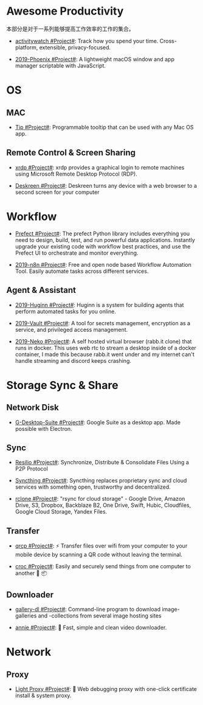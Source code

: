 # Awesome Productivity

本部分是对于一系列能够提高工作效率的工作的集合。

- [activitywatch #Project#](https://github.com/ActivityWatch/activitywatch): Track how you spend your time. Cross-platform, extensible, privacy-focused.

- [2019-Phoenix #Project#](https://github.com/kasper/phoenix): A lightweight macOS window and app manager scriptable with JavaScript.

# OS

## MAC

- [Tip #Project#](https://github.com/tanin47/tip): Programmable tooltip that can be used with any Mac OS app.

## Remote Control & Screen Sharing

- [xrdp #Project#](https://github.com/neutrinolabs/xrdp): xrdp provides a graphical login to remote machines using Microsoft Remote Desktop Protocol (RDP).

- [Deskreen #Project#](https://github.com/pavlobu/deskreen): Deskreen turns any device with a web browser to a second screen for your computer

# Workflow

- [Prefect #Project#](https://www.prefect.io/products/core/): The prefect Python library includes everything you need to design, build, test, and run powerful data applications. Instantly upgrade your existing code with workflow best practices, and use the Prefect UI to orchestrate and monitor everything.

- [2019-n8n #Project#](https://github.com/n8n-io/n8n): Free and open node based Workflow Automation Tool. Easily automate tasks across different services.

## Agent & Assistant

- [2019-Huginn #Project#](https://github.com/huginn/huginn/): Huginn is a system for building agents that perform automated tasks for you online.

- [2019-Vault #Project#](https://github.com/hashicorp/vault): A tool for secrets management, encryption as a service, and privileged access management.

- [2019-Neko #Project#](https://github.com/nurdism/neko): A self hosted virtual browser (rabb.it clone) that runs in docker. This uses web rtc to stream a desktop inside of a docker container, I made this because rabb.it went under and my internet can't handle streaming and discord keeps crashing.

# Storage Sync & Share

## Network Disk

- [G-Desktop-Suite #Project#](https://github.com/alexkim205/G-Desktop-Suite): Google Suite as a desktop app. Made possible with Electron.

## Sync

- [Resilio #Project#](https://www.resilio.com/): Synchronize, Distribute & Consolidate Files Using a P2P Protocol

- [Syncthing #Project#](https://syncthing.net/): Syncthing replaces proprietary sync and cloud services with something open, trustworthy and decentralized.

- [rclone #Project#](https://github.com/rclone/rclone): "rsync for cloud storage" - Google Drive, Amazon Drive, S3, Dropbox, Backblaze B2, One Drive, Swift, Hubic, Cloudfiles, Google Cloud Storage, Yandex Files.

## Transfer

- [qrcp #Project#](https://github.com/claudiodangelis/qrcp): ⚡ Transfer files over wifi from your computer to your mobile device by scanning a QR code without leaving the terminal.

- [croc #Project#](https://github.com/schollz/croc): Easily and securely send things from one computer to another 🐊 📦

## Downloader

- [gallery-dl #Project#](https://github.com/mikf/gallery-dl): Command-line program to download image-galleries and -collections from several image hosting sites

- [annie #Project#](https://github.com/iawia002/annie): 👾 Fast, simple and clean video downloader.

# Network

## Proxy

- [Light Proxy #Project#](https://github.com/alibaba/lightproxy): 💎 Web debugging proxy with one-click certificate install & system proxy.
